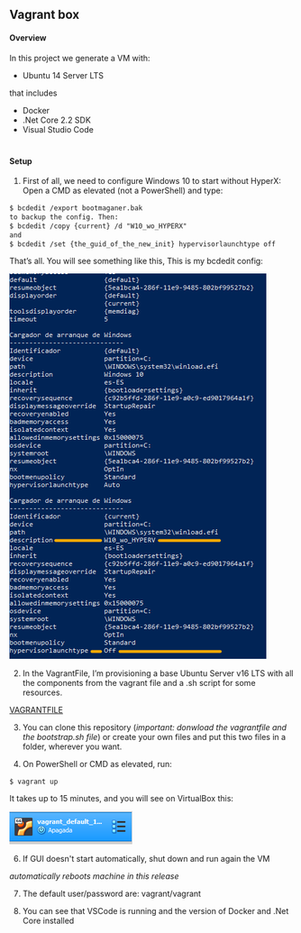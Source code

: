## Vagrant box  

####    Overview

 In this project we generate a VM with:

 * Ubuntu 14 Server LTS

 that includes 

 * Docker
 * .Net Core 2.2 SDK 
 * Visual Studio Code

#
####    Setup

1. First of all, we need to configure Windows 10 to start without HyperX:
Open a CMD as elevated (not a PowerShell) and type:
```
$ bcdedit /export bootmaganer.bak
to backup the config. Then:
$ bcdedit /copy {current} /d "W10_wo_HYPERX"
and
$ bcdedit /set {the_guid_of_the_new_init} hypervisorlaunchtype off
```
That’s all. You will see something like this,
This is my bcdedit config:
 
 ![](https://github.com/carlgv/VagrantVM/blob/master/Images/1.png)
 	
2. In the VagrantFile, I’m provisioning a base Ubuntu Server v16 LTS with all the components from the vagrant file and a .sh script for some resources.
 
[VAGRANTFILE](https://github.com/carlgv/VagrantVM/blob/master/Vagrantfile)
 
3. You can clone this repository (*important: donwload the vagrantfile and the bootstrap.sh file*) or create your own files and put this two files in a folder, wherever you want.

4. On PowerShell or CMD as elevated, run:
```
$ vagrant up
```
It takes up to 15 minutes, and you will see on VirtualBox this:

![](https://github.com/carlgv/VagrantVM/blob/master/Images/virtualbox1.png)


6. If GUI doesn't start automatically, shut down and run again the VM

 *automatically reboots machine in this release*

7. The default user/password are: vagrant/vagrant
 
8. You can see that VSCode is running and the version of Docker and .Net Core installed
